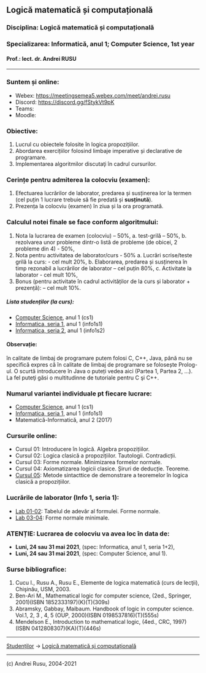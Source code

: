 ## Logică matematică și computațională

### **Disciplina**: Logică matematică și computațională

### **Specializarea**: Informatică, anul 1; Computer Science, 1st year

#### Prof.: lect. dr. Andrei RUSU

---

### Suntem și online:
- Webex: https://meetingsemea5.webex.com/meet/andrei.rusu
- Discord: https://discord.gg/fStykVt9pK
- Teams: 
- Moodle:

### Obiective:

1. Lucrul cu obiectele folosite în logica propozițiilor. 
2. Abordarea exercițiilor folosind limbaje imperative și declarative de programare. 
3. Implementarea algoritmilor discutaţi în cadrul cursurilor.

### Cerințe pentru admiterea la colocviu (examen):

1. Efectuarea lucrărilor de laborator, predarea și susținerea lor la termen (cel puțin 1 lucrare trebuie să fie predată și **susținută**).
2. Prezența la colocviu (examen) în ziua și la ora programată.

### Calculul  notei finale se face conform algoritmului:

1. Nota la lucrarea de examen (colocviu) – 50%,
   a. test-grilă – 50%,
   b. rezolvarea unor probleme dintr-o listă de probleme (de obicei, 2 probleme din 4) - 50%,
2. Nota pentru activitatea de laborator/curs - 50%
   a. Lucrări scrise/teste grilă la curs: - cel mult 20%,
   b. Elaborarea, predarea și susținerea în timp rezonabil a lucrărilor de laborator – cel puțin 80%,
   c. Activitate la laborator - cel mult 10%,
3. Bonus (pentru activitate în cadrul activităților de la curs și laborator + prezență): – cel mult 10%. 

##### Lista studenților (la curs): 

* [Computer Science](./cs1.html), anul 1 (cs1)
* [Informatica, seria 1](./info1s1.html), anul 1 (info1s1)
* [Informatica, seria 2](./info1s2.html), anul 1 (info1s2)

#### Observație: 

în calitate de limbaj de programare putem folosi C, C++, Java, până nu se specifică expres că în calitate de limbaj  de programare se folosește Prolog-ul. O scurtă introducere în Java o puteți vedea aici (Partea 1, Partea 2, ...). La fel puteţi găsi o multitudinne de tutoriale pentru C şi C++.

### Numarul variantei individuale pt fiecare lucrare: 

* [Computer Science](./cs1.html), anul 1 (cs1)
* [Informatica, seria 1](./info1s1.html), anul 1 (info1s1)
* Matematică-Informatică, anul 2 (2017)

### Cursurile online:
* Cursul 01: Introducere în logică. Algebra propozițiilor.
* Cursul 02: Logica clasică a propozițiilor. Tautologii. Contradicții. 
* Cursul 03: Forme normale. Minimizarea formelor normale. 
* Cursul 04: Axiomatizarea logicii clasice. Șiruri de deducție. Teoreme. 
* [Cursul 05](https://yadi.sk/d/rehAPjVvJkWeYQ): Metode sintacttice de demonstrare a teoremelor în logica clasică a propozițiilor. 


### Lucrările de laborator (Info 1, seria 1):

* [Lab 01-02](./LC-info1-lab-01.html): Tabelul de adevăr al formulei. Forme normale. 
* [Lab 03-04](./LC-info1-lab-03-04.html): Forme normale minimale.
<!--
* [Lab 05-06](./LC-info1-lab-05-06.html): Metoda rezoluțiilor pentru determinarea consecințelor logice. 
* [Lab 07-08](./LC-info1-lab-07-08.html): Semantica formulelor în calculul predicatelor.
* [Lab 09-10](./LC-info1-lab-09-10.html): Universul Herbrand. Baza Herbrand. Interpretarea Herbrand.
* [Lab 11-12](./LC-info1-lab-11-12.html): Semantica formulelor în calculul cu predicate, 2
* [Lab 13-14](): Totalizarea rezultatelor. 
-->

<!--
[Următoarele lucrări au fost încărcate pe storage](https://drive.google.com/open?id=1l4VpmNSfyg5L9H-B4maUMHMBdbsQOfFH) (am specificat în Discord unde trebuie încărcat) 
-->

### ATENȚIE: Lucrarea de colocviu va avea loc în data de:

* **Luni, 24 sau 31 mai 2021**, (spec: Informatica, anul 1, seria 1+2),
* **Luni, 24 sau 31 mai 2021**, (spec: Computer Science, anul 1). 

### Surse bibliografice:

1. Cucu I., Rusu A., Rusu E., Elemente de logica matematică (curs de lecţii), Chişinău, USM, 2003. 
2. Ben-Ari M., Mathematical logic for computer science, (2ed., Springer, 2001)(ISBN 1852333197)(K)(T)(309s)
3. Abramsky, Gabbay, Maibaum. Handbook of logic in computer science. Vol.1, 2, 3 , 4, 5 (OUP, 2000)(ISBN 0198537816)(T)(555s)
4. Mendelson E., Introduction to mathematical logic, (4ed., CRC, 1997)(ISBN 0412808307)(KA)(T)(446s)

***

[Studenților](./) -> [Logică matematică și computațională]() 

---

(c) Andrei Rusu, 2004-2021


